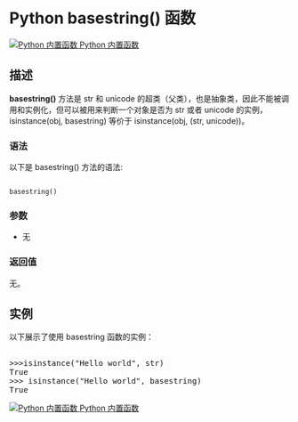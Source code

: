 Python  basestring() 函数
=======================

 [![Python 内置函数](../images/up.gif)
 Python 内置函数](python-built-in-functions.html)


  描述
--

 **basestring()** 方法是 str 和 unicode 的超类（父类），也是抽象类，因此不能被调用和实例化，但可以被用来判断一个对象是否为 str 或者 unicode 的实例，isinstance(obj, basestring) 等价于 isinstance(obj, (str, unicode))。

 ### 语法

 以下是 basestring() 方法的语法:

 
```

basestring()

```

 ### 参数

  *  无 
  ### 返回值

 无。

  实例
--

  以下展示了使用 basestring 函数的实例： 

  <pre>

>>>isinstance("Hello world", str)
True
>>> isinstance("Hello world", basestring)
True
</pre>

 [![Python 内置函数](../images/up.gif)
 Python 内置函数](python-built-in-functions.html)


